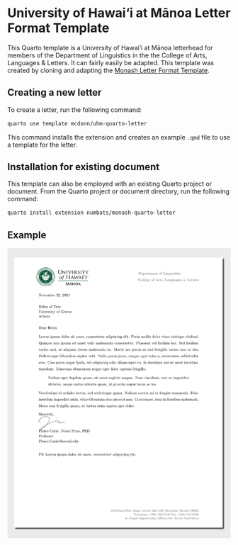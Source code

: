 
<!-- README.md is generated from README.qmd. Please edit that file -->

# University of Hawai‘i at Mānoa Letter Format Template

This Quarto template is a University of Hawai‘i at Mānoa letterhead for
members of the Department of Linguistics in the the College of Arts,
Languages & Letters. It can fairly easily be adapted. This template was
created by cloning and adapting the [Monash Letter Format
Template](https://github.com/numbats/monash-quarto-letter).

## Creating a new letter

To create a letter, run the following command:

``` bash
quarto use template mcdonn/uhm-quarto-letter
```

This command installs the extension and creates an example `.qmd` file
to use a template for the letter.

## Installation for existing document

This template can also be employed with an existing Quarto project or
document. From the Quarto project or document directory, run the
following command:

``` bash
quarto install extension numbats/monash-quarto-letter
```

## Example

<div>

[![](examples/template.png)](examples/template.pdf)

</div>
